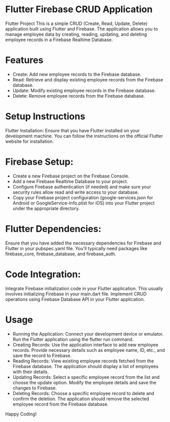 # Flutter Firebase CRUD Application
Flutter Project
This is a simple CRUD (Create, Read, Update, Delete) application built using Flutter and Firebase. The application allows you to manage employee data by creating, reading, updating, and deleting employee records in a Firebase Realtime Database.

# Features
* Create: Add new employee records to the Firebase database.
* Read: Retrieve and display existing employee records from the Firebase database.
* Update: Modify existing employee records in the Firebase database.
* Delete: Remove employee records from the Firebase database.

# Setup Instructions
Flutter Installation: Ensure that you have Flutter installed on your development machine. You can follow the instructions on the official Flutter website for installation.

# Firebase Setup:
* Create a new Firebase project on the Firebase Console.
* Add a new Firebase Realtime Database to your project.
* Configure Firebase authentication (if needed) and make sure your security rules allow read and write access to your database.
* Copy your Firebase project configuration (google-services.json for Android or GoogleService-Info.plist for iOS) into your Flutter  project under the appropriate directory.

# Flutter Dependencies:
Ensure that you have added the necessary dependencies for Firebase and Flutter in your pubspec.yaml file. You'll typically need packages like firebase_core, firebase_database, and firebase_auth.

# Code Integration:
Integrate Firebase initialization code in your Flutter application. This usually involves initializing Firebase in your main.dart file.
Implement CRUD operations using Firebase Database API in your Flutter application.

# Usage
* Running the Application:
Connect your development device or emulator.
Run the Flutter application using the flutter run command.
* Creating Records:
Use the application interface to add new employee records. Provide necessary details such as employee name, ID, etc., and save the record to Firebase.
* Reading Records:
View existing employee records fetched from the Firebase database. The application should display a list of employees with their details.
* Updating Records:
Select a specific employee record from the list and choose the update option. Modify the employee details and save the changes to Firebase.
* Deleting Records:
Choose a specific employee record to delete and confirm the deletion. The application should remove the selected employee record from the Firebase database.

Happy Coding!

